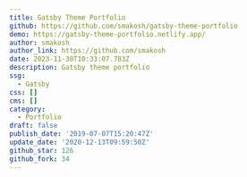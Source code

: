 ```yaml
---
title: Gatsby Theme Portfolio
github: https://github.com/smakosh/gatsby-theme-portfolio
demo: https://gatsby-theme-portfolio.netlify.app/
author: smakosh
author_link: https://github.com/smakosh
date: 2023-11-30T10:33:07.783Z
description: Gatsby theme portfolio
ssg:
  - Gatsby
css: []
cms: []
category:
  - Portfolio
draft: false
publish_date: '2019-07-07T15:20:47Z'
update_date: '2020-12-13T09:59:50Z'
github_star: 126
github_fork: 34
---
```

